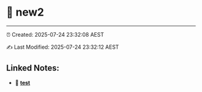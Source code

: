 # 📝 new2

--------

⏰ Created: 2025-07-24 23:32:08 AEST

✍️ Last Modified: 2025-07-24 23:32:12 AEST

## Linked Notes:
- 🔗 **[test](./test.md)**

